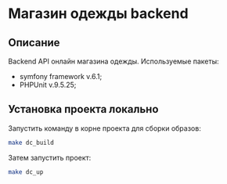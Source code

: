 # Магазин одежды backend #

## Описание ##

Backend API онлайн магазина одежды.
Используемые пакеты:
- symfony framework v.6.1;
- PHPUnit v.9.5.25;

## Установка проекта локально ##

Запустить команду в корне проекта для сборки образов:

```bash
make dc_build
```

Затем запустить проект:

```bash
make dc_up
```
